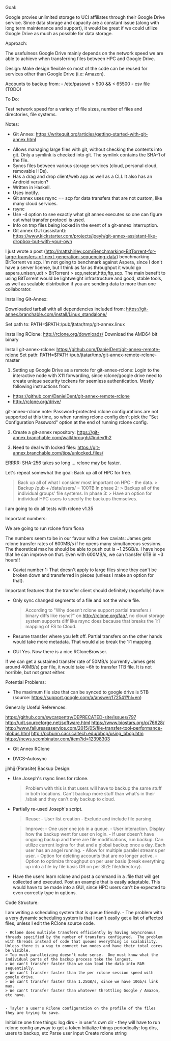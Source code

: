 Goal:

Google provies unlimited storage to UCI affiliates through their Google Drive service.  Since data storage and capacity are a constant issue (along with long term maintenance and support), it would be great if we could utilize Google Drive as much as possible for data storage.

Approach:

The usefulness Google Drive mainly depends on the network speed we are able to achieve when transferring files between HPC and Google Drive.

Design:
Make design flexible so most of the code can be reused for services other than Google Drive (i.e: Amazon).

Accounts to backup from:
    - /etc/passwd > 500 && < 65500
    - csv file                                                      (TODO)

To Do:

Test network speed for a variety of file sizes, number of files and directories, file systems.

Notes:

- Git Annex: 
https://writequit.org/articles/getting-started-with-git-annex.html

* Allows managing large files with git, without checking the contents into git.  Only a symlink is checked into git.  The symlink contains the SHA-1 of the file.
* Syncs files between various storage services (cloud, personal cloud, removable HDs).
* Has a drag and drop client/web app as well as a CLI.  It also has an Android version?
* Written in Haskell.
* Uses inotify.
* Git annex uses rsync == scp for data transfers that are not custom, like many cloud services.
* rsync 
* Use -d option to see exactly what git annex executes so one can figure out what transfer protocol is used.
* Info on tmp files being locked in the event of a git-annex interruption.
* Git annex GUI (assistant): https://www.kickstarter.com/projects/joeyh/git-annex-assistant-like-dropbox-but-with-your-own

I just wrote a post (http://mattshirley.com/Benchmarking-BitTorrent-for-large-transfers-of-next-generation-sequencing-data) benchmarking BitTorrent vs scp. I'm not going to benchmark against Aspera, since I don't have a server license, but I think as far as throughput it would go aspera,unison,udt > BitTorrent > scp,netcat,http,ftp,scp. The main benefit to using BitTorrent would be lightweight infrastructure and good, stable tools, as well as scalable distribution if you are sending data to more than one collaborator.

Installing Git-Annex:

Downloaded tarball with all dependencies included from:
https://git-annex.branchable.com/install/Linux_standalone/

Set path to:
PATH=$PATH:/pub/jtatar/tmp/git-annex.linux

Installing RClone:
http://rclone.org/downloads/
Download the AMD64 bit binary

Install git-annex-rclone:
https://github.com/DanielDent/git-annex-remote-rclone
Set path: PATH=$PATH:/pub/jtatar/tmp/git-annex-remote-rclone-master

1. Setting up Google Drive as a remote for git-annex-rclone:
Login to the interactive node with X11 forwarding, since rclone/google drive need to create unique security tockens for seemless authentication.
Mostly following instructions from: 
- https://github.com/DanielDent/git-annex-remote-rclone
- http://rclone.org/drive/

git-annex-rclone note: Password-protected rclone configurations are not supported at this time, so when running rclone config don't pick the "Set Configuration Password" option at the end of running rclone config.

2. Create a git-annex repository:
https://git-annex.branchable.com/walkthrough/#index1h2

3. Need to deal with locked files: https://git-annex.branchable.com/tips/unlocked_files/


ERRRR:  SHA-256 takes so long ... rclone may be faster.

Let's repeat somewhat the goal:  Back up all of HPC for free.

> Back up all of what I consider most important on HPC - the data.
    > Backup /pub + /data/users/ = 100TB
In phase 2:
    > Backup all of the individual groups' file systems.
In phase 3:
    > Have an option for individual HPC users to specify the backups themselves.

I am going to do all tests with rclone v1.35

Important numbers:

We are going to run rclone from fiona


The numbers seem to be in our favour with a few caviats:
James gets rclone transfer rates of 600MB/s if he opens many simultaneous sessions.  The theoretical max he should be able to push out is ~1.25GB/s.  I have hope that he can improve on that.  Even with 600MB/s, we can transfer 6TB in ~3 hours!!
* Caviat number 1:
That doesn't apply to large files since they can't be broken down and transferred in pieces (unless I make an option for that).

Important features that the transfer client should definitely (hopefully) have:
* Only sync changed segments of a file and not the whole file.
    > According to "Why doesn’t rclone support partial transfers / binary diffs like rsync?" on http://rclone.org/faq/, no cloud storage system supports diff like rsync does because that breaks the 1:1 mapping of FS to Cloud.

* Resume transfer where you left off.
Partial transfers on the other hands would take more metadata.  That would also break the 1:1 mapping.

* GUI
Yes.  Now there is a nice RCloneBrowser.

If we can get a sustained transfer rate of 50MB/s (currently James gets around 40MB/s) per file, it would take ~6h to transfer 1TB file.  It is not horrible, but not great either.

Potential Problems:
* The maximum file size that can be synced to google drive is 5TB (source: https://support.google.com/a/answer/172541?hl=en)


Generally Useful References:

https://github.com/swcarpentry/DEPRECATED-site/issues/797
http://udt.sourceforge.net/software.html
https://www.biostars.org/p/76628/
http://www.failureasaservice.com/2015/05/file-transfer-tool-performance-globus.html
http://pcbunn.cacr.caltech.edu/bbcp/using_bbcp.htm
https://news.ycombinator.com/item?id=12398303

- Git Annex RClone

- DVCS-Autosync

jjhhjj (Parasite) Backup Design:

- Use Joseph's rsync lines for rclone.
    > Problem with this is that users will have to backup the same stuff in both locations.  Can't backup more stuff than what's in their /sbak and they can't only backup to cloud.

- Partially re-used Joseph's script.
    > Reuse:
        - User list creation
        - Exclude and include file parsing.
    
    > Improve:
        - One user one job in a queue.
        - User interaction.  Display how the backup went for user on login.
        - If user doesn't have ongoing backup and there are file modifications, run backup.  Can utilize current logins for that and a global backup once a day.  Each user has an angel running.
        - Allow for multiple parallel streams per user.
        - Option for deleting accounts that are no longer active.
        - Option to optimize throughput on per user basis (break everything up into a file by file basis OR on per SIZE file/directory).

- Have the users learn rclone and post a command in a .file that will get collected and executed.  Post an example that is easily adaptable.  This would have to be made into a GUI, since HPC users can't be expected to even correctly type in options.


Code Structure:

I am writing a scheduling system that is queue friendly.
    - The problem with a very dynamic scheduling system is that I can't easily get a list of affected files, unless I edit the RClone source code.

    - RClone does multiple transfers efficiently by having asyncronous threads specified by the number of transfers configured.  The problem with threads instead of code that queues everything is scalability.  Unless there is a way to connect two nodes and have their total cores be visible.
    > Too much paralleizing doesn't make sense.  One must know what the individual parts of the backup process take the longest.
    > We can't transfer faster than we can load the data into RAM sequentially.
    > We can't transfer faster than the per rclone session speed with google drive.
    > We can't transfer faster than 1.25GB/s, since we have 10Gb/s link max.
    > We can't transfer faster than whatever throttling Google / Amazon, etc have.


    - Taylor a user's RClone configuration on the profile of the files they are trying to save.

Initialize one time things: log dirs
    - in user's own dir
    - they will have to run rclone config anyway to get a token
Initialize things periodically: log dirs, users to backup, etc
Parse user input
Create rclone string
